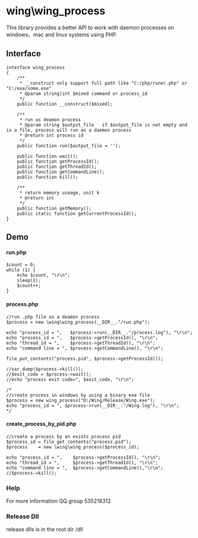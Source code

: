 # wing\wing_process

This library provides a better API to work with daemon processes on windows、mac and linux systems using PHP.


## Interface

	interface wing_process
	{
		/**
		 * __construct only support full path like "C:/php/runer.php" or "C:/exe/some.exe"
		 * @param string|int $mixed command or process_id
		 */
		public function __construct($mixed);
		
		/**
		 * run as deamon process
		 * @param string $output_file   if $output_file is not empty and is a file, process will run as a daemon process
		 * @return int process id
		 */
		public function run($output_file = '');

		public function wait();
		public function getProcessId();
		public function getThreadId();
		public function getCommandLine();
		public function kill();
		
		/**
		 * return memory useage, unit k
		 * @return int
		 */
		public function getMemory();
		public static function getCurrentProcessId();
	}
	
## Demo

#### run.php
	$count = 0;
	while (1) {
		echo $count, "\r\n";
		sleep(1);
		$count++;
	}

#### process.php
	//run .php file as a deamon process
	$process = new \wing\wing_process(__DIR__."/run.php");
	
	echo "process_id = ",   $process->run(__DIR__."/process.log"), "\r\n";
	echo "process_id = ",   $process->getProcessId(), "\r\n";
	echo "thread_id = ",    $process->getThreadId(), "\r\n";
	echo "command line = ", $process->getCommandLine(), "\r\n";
	
	file_put_contents("process.pid", $process->getProcessId());

	//var_dump($process->kill());
	//$exit_code = $process->wait();
	//echo "process exit code=", $exit_code, "\r\n";

	/*
	//create process in windows by using a binary exe file
	$process = new wing_process("D:/Wing/Release/Wing.exe");
	echo "process_id = ", $process->run(__DIR__."/Wing.log"), "\r\n";
	*/

	
#### create_process_by_pid.php
    //create a process by an exists process pid
	$process_id = file_get_contents("process.pid");
	$process    = new \wing\wing_process($process_id);
	
	echo "process_id = ",    $process->getProcessId(), "\r\n";
	echo "thread_id = ",     $process->getThreadId(), "\r\n";
	echo "command line = ",  $process->getCommandLine(),"\r\n";
	//$process->kill();

### Help
For more information QQ group 535218312	

### Release Dll
release dlls is in the root dir /dll